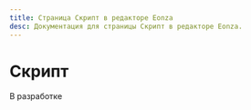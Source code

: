 ```yaml
---
title: Страница Скрипт в редакторе Eonza
desc: Документация для страницы Скрипт в редакторе Eonza.
---
```

# Скрипт

В разработке
